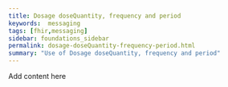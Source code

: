 ```yaml
---
title: Dosage doseQuantity, frequency and period
keywords:  messaging
tags: [fhir,messaging]
sidebar: foundations_sidebar
permalink: dosage-doseQuantity-frequency-period.html
summary: "Use of Dosage doseQuantity, frequency and period"
---
```




Add content here

